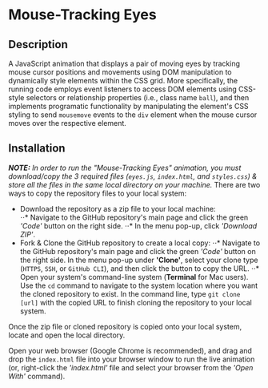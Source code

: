 # Mouse-Tracking Eyes

## Description
A JavaScript animation that displays a pair of moving eyes by tracking mouse cursor positions and movements using DOM manipulation to dynamically style elements within the CSS grid. More specifically, the running code employs event listeners to access DOM elements using CSS-style selectors or relationship properties (i.e., class name `ball`), and then implements programatic functionality by manipulating the element's CSS styling to send `mousemove` events to the `div` element when the mouse cursor moves over the respective element.

## Installation
_**NOTE:** In order to run the "Mouse-Tracking Eyes" animation, you must download/copy the 3 required files (`eyes.js`, `index.html`, and `styles.css`) & store all the files in the same local directory on your machine._
There are two ways to copy the repository files to your local system:
* Download the repository as a zip file to your local machine:  
⋅⋅* Navigate to the GitHub repository's main page and click the green _'Code'_ button on the right side. 
⋅⋅* In the menu pop-up, click _'Download ZIP'_. 
* Fork & Clone the GitHub repository to create a local copy:
⋅⋅* Navigate to the GitHub repository's main page and click the green _'Code'_ button on the right side. In the menu pop-up under **'Clone'**, select your clone type (`HTTPS`, `SSH`, or `GitHub CLI`), and then click the button to copy the URL.
⋅⋅* Open your system's command-line system (**Terminal** for Mac users). Use the `cd` command to navigate to the system location where you want the cloned repository to exist. In the command line, type `git clone [url]` with the copied URL to finish cloning the repository to your local system.

Once the zip file or cloned repository is copied onto your local system, locate and open the local directory. 

Open your web browser (Google Chrome is recommended), and drag and drop the `index.html` file into your browser window to run the live animation (or, right-click the _'index.html'_ file and select your browser from the _'Open With'_ command).
